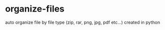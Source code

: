 # organize-files
auto organize file by file type (zip, rar, png, jpg, pdf etc...) created in python
